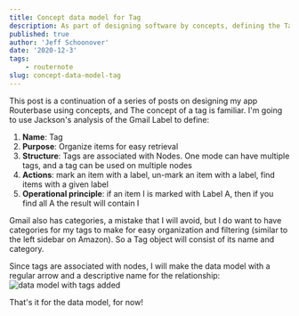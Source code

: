 ```yaml
---
title: Concept data model for Tag
description: As part of designing software by concepts, defining the Tag concept for Routernote and adding it to the data model
published: true
author: 'Jeff Schoonover'
date: '2020-12-3'
tags:
    - routernote
slug: concept-data-model-tag
---
```


This post is a continuation of a series of posts on designing my app Routerbase using concepts, and 
The concept of a tag is familiar.  I'm going to use Jackson's analysis of the Gmail Label to define:

1. **Name**: Tag
2. **Purpose**: Organize items for easy retrieval
3. **Structure**: Tags are associated with Nodes.  One mode can have multiple tags, and a tag can be used on multiple nodes
4. **Actions**: mark an item with a label, un-mark an item with a label, find items with a given label
5. **Operational principle**: if an item I is marked with Label A, then if you find all A the result will contain I

Gmail also has categories, a mistake that I will avoid, but I do want to have categories for my tags to make for easy organization and filtering (similar to the left sidebar on Amazon).  So a Tag object will consist of its name and category.

Since tags are associated with nodes, I will make the data model with a regular arrow and a descriptive name for the relationship:
![data model with tags added](https://res.cloudinary.com/dmntqdxsy/image/upload/v1607055152/jsdevblog/2020Dec/20201202-data-model-router-step-link-template-tag_ftcja6.png)
<br>

That's it for the data model, for now!